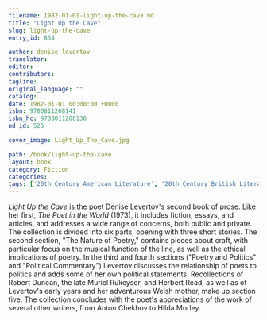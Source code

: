 ```yaml
---
filename: 1982-01-01-light-up-the-cave.md
title: "Light Up the Cave"
slug: light-up-the-cave
entry_id: 834

author: denise-levertov
translator: 
editor: 
contributors: 
tagline: 
original_language: ""
catalog: 
date: 1982-01-01 00:00:00 +0000 
isbn: 9780811208141
isbn_hc: 9780811208130
nd_id: 525

cover_image: Light_Up_The_Cave.jpg

path: /book/light-up-the-cave
layout: book
category: Fiction
categories: 
tags: ['20th Century American Literature', '20th Century British Literature', 'Article', 'Criticism', 'Essay', 'Fiction']
---
```

*Light Up the Cave* is the poet Denise Levertov's second book of prose. Like her first, *The Poet in the World* (1973), it includes fiction, essays, and articles, and addresses a wide range of concerns, both public and private. The collection is divided into six parts, opening with three short stories. The second section, "The Nature of Poetry," contains pieces about craft, with particular focus on the musical function of the line, as well as the ethical implications of poetry. In the third and fourth sections ("Poetry and Politics" and "Political Commentary") Levertov discusses the relationship of poets to politics and adds some of her own political statements. Recollections of Robert Duncan, the late Muriel Rukeyser, and Herbert Read, as well as of Levertov's early years and her adventurous Welsh mother, make up section five. The collection concludes with the poet's appreciations of the work of several other writers, from Anton Chekhov to Hilda Morley.





